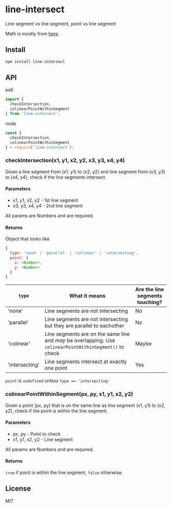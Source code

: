 # line-intersect

Line segment vs line segment, point vs line segment

Math is mostly from [here](https://web.archive.org/web/20060808212243/http://local.wasp.uwa.edu.au/~pbourke/geometry/lineline2d).

## Install

```bash
npm install line-intersect
```

## API

es6

```js
import {
  checkIntersection,
  colinearPointWithinSegment
} from 'line-intersect';
```

node

```js
const {
  checkIntersection,
  colinearPointWithinSegment
} = require('line-intersect');
```

### checkIntersection(x1, y1, x2, y2, x3, y3, x4, y4)

Given a line segment from (x1, y1) to (x2, y2) and line segment from (x3, y3) to (x4, y4), check if the line segments intersect.

#### Parameters

- x1, y1, x2, y2 - 1st line segment
- x3, y3, x4, y4 - 2nd line segment

All params are Numbers and are required.

#### Returns

Object that looks like

```js
{
  type: 'none' | 'parallel' | 'colinear' | 'intersecting',
  point: {
    x: <Number>,
    y: <Number>
  }
}
```

| `type` | What it means | Are the line segments touching? |
|-----------------|-----------------------------------------------------------------------|----|
| 'none'          | Line segments are not intersecting                                  | No |
| 'parallel'      | Line segments are not intersecting but they are parallel to eachother | No |
| 'colinear'      | Line segments are on the same line and *may* be overlapping. Use `colinearPointWithinSegment()` to check | Maybe |
| 'intersecting'  | Line segments intersect at exactly one point | Yes |

`point` is `undefined` unless `type == 'intersecting'`

### colinearPointWithinSegment(px, py, x1, y1, x2, y2)

Given a point (px, py) that is on the same line as line segment (x1, y1) to (x2, y2), check if the point is within the line segment.

#### Parameters

- px, py - Point to check
- x1, y1, x2, y2 - Line segment

All params are Numbers and are required.

#### Returns

`true` if point is within the line segment, `false` otherwise.

## License

MIT